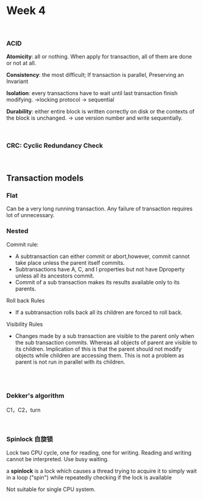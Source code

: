 # Week 4

<br />

###  ACID

**Atomicity**: all or nothing. When apply for transaction, all of them are done or not at all. 

**Consistency**: the most difficult; If transaction is parallel, Preserving an Invariant

**Isolation**: every transactions have to wait until last transaction finish modifying. ->locking protocol -> sequential 

**Durability**: either entire block is written correctly on disk or the contexts of the block is unchanged. -> use version number and write sequentially.

<br />

### CRC: Cyclic Redundancy Check

<br />

## Transaction models

### Flat

Can be a very long running transaction. Any failure of transaction requires lot of unnecessary.



### Nested

Commit rule: 

* A subtransaction can either commit or abort,however, commit cannot take place unless the parent itself commits.
* Subtransactions have  A, C, and I properties but not have Dproperty unless all its ancestors commit.
* Commit of a sub transaction makes its results available only to its parents.

Roll back Rules

* If a subtransaction rolls back all its children are forced to roll back.

Visibility Rules

* Changes made by a sub transaction are visible to the parent only when the sub transaction commits. Whereas all objects of parent are visible to its children. Implication of this is that the parent should not modify objects while children are accessing  them. This is not a problem as parent is not run in parallel with its children.

<br />

<br />

### Dekker's algorithm 

C1，C2，turn

<br />

### Spinlock 自旋锁

Lock two CPU cycle, one for reading, one for writing. Reading and writing cannot be interpreted. Use busy waiting.

a **spinlock** is a lock which causes a thread trying to acquire it to simply wait in a loop ("spin") while repeatedly checking if the lock is available

Not suitable for single CPU system.

<br />

<br />